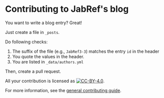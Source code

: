 # Contributing to JabRef's blog

You want to write a blog entry? Great!

Just create a file in `_posts`.

Do following checks:

1. The suffix of the file (e.g., `JabRef3-3`) matches the entry `id` in the header
2. You quote the values in the header.
3. You are listed in `_data/authors.yml`

Then, create a pull request.

All your contribution is licensed as <a rel="license" href="https://creativecommons.org/licenses/by/4.0/"><img alt="CC-BY-4.0" style="border-width:0" src="https://i.creativecommons.org/l/by/4.0/88x31.png" /></a>.

For more information, see the [general contributing guide](https://docs.jabref.org/contributing).
